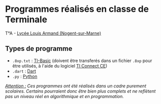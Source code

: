 # Programmes réalisés en classe de Terminale
T°A - <a href="https://larmand.fr/" target="_blank">Lycée Louis Armand (Nogent-sur-Marne)</a>  
  
## Types de programme
* `.8xp.txt` : [TI-Basic](https://education.ti.com/fr/mises-a-jour-et-logiciels/ti-codes/83/beyond-basics) (doivent être transferés dans un fichier `.8xp` pour être utilisés, à l'aide du logiciel [TI Connect CE](https://education.ti.com/fr/produits/logiciel-ordinateur/ti-connect-ce-sw))
* `.dart` : [Dart](https://dart.dev/)
* `.py` : [Python](https://www.python.org/)
  
*<ins>Attention :</ins> Ces programmes ont été réalisés dans un cadre purement scolaires. Certains pourraient donc être bien plus complets et ne reflètent pas un niveau réel en algorithmique et en programmation.*
